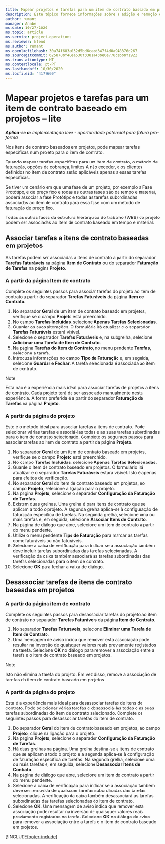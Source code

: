 ```yaml
---
title: Mapear projetos e tarefas para um item de contrato baseado em projetos – lite
description: Este tópico fornece informações sobre a adição e remoção de projetos e tarefas a um item de contrato.
author: rumant
manager: Annbe
ms.date: 10/27/2020
ms.topic: article
ms.service: project-operations
ms.reviewer: kfend
ms.author: rumant
ms.openlocfilehash: 30a74f683a032d5bd6caed347f4d0a948376d267
ms.sourcegitcommit: 625878bf48ea530f3381843be0e778cebbbf1922
ms.translationtype: HT
ms.contentlocale: pt-PT
ms.lasthandoff: 10/30/2020
ms.locfileid: "4177660"
---
```

# <a name="map-projects-and-tasks-to-a-project-based-contract-line---lite"></a>Mapear projetos e tarefas para um item de contrato baseado em projetos – lite

_**Aplica-se a:** Implementação leve - oportunidade potencial para fatura pró-forma_

Nos itens de contrato baseados em projetos, pode mapear tarefas específicas num projeto para o item de contrato.

Quando mapear tarefas específicas para um item de contrato, o método de faturação, opções de cobrança, limites A não exceder, e os clientes definidos no item de contrato serão aplicáveis apenas a essas tarefas específicas.

Se tiver um cenário em que uma fase de um projeto, por exemplo a Fase Protótipo, é de preço fixo e todas as outras fases são de tempo e material, poderá associar a fase Protótipo e todas as tarefas subordinadas associadas ao item de contrato para essa fase com um método de faturação de preço fixo.

Todas as outras fases da estrutura hierárquica do trabalho (WBS) do projeto podem ser associadas ao item de contrato baseado em tempo e material.

## <a name="associate-tasks-to-project-based-contract-lines"></a>Associar tarefas a itens de contrato baseadas em projetos

As tarefas podem ser associadas a itens de contrato a partir do separador **Tarefas Faturáveis** na página **Item de Contrato** ou do separador **Faturação de Tarefas** na página **Projeto**.

### <a name="from-the-contract-line-page"></a>A partir da página Item de contrato

Complete os seguintes passos para associar tarefas do projeto ao item de contrato a partir do separador **Tarefas Faturáveis** da página **Item de Contrato**.

1. No separador **Geral** de um item de contrato baseado em projetos, verifique se o campo **Projeto** está preenchido.
2. No campo **Tarefas Incluídas**, selecione **Apenas Tarefas Selecionadas**.
3. Guardar as suas alterações. O formulário irá atualizar e o separador **Tarefas Faturáveis** estará visível.
4. Selecione o separador **Tarefas Faturáveis** e, na subgrelha, selecione **Adicionar uma Tarefa de Item de Contrato**.
5. Na página **Tarefas do Item de Contrato**, no menu pendente **Tarefas**, selecione a tarefa. 
6. Introduza informações no campo **Tipo de Faturação** e, em seguida, selecione **Guardar e Fechar**. A tarefa selecionada é associada ao item de contrato.

> [!NOTE]
> Esta não é a experiência mais ideal para associar tarefas de projetos a itens de contrato. Cada projeto terá de ser associado manualmente nesta experiência. A forma preferida é a partir do separador **Faturação de Tarefas** na página **Projeto**.

### <a name="from-the-project-page"></a>A partir da página do projeto

Este é o método ideal para associar tarefas a itens de contrato. Pode selecionar várias tarefas e associá-las todas e as suas tarefas subordinadas para o item de contrato selecionado. Complete os seguintes passos para associar tarefas ao item de contrato a partir da página **Projeto**.

1. No separador **Geral** de um item de contrato baseado em projetos, verifique se o campo **Projeto** está preenchido.
2. No campo **Tarefas Incluídas**, selecione **Apenas Tarefas Selecionadas**.
3. Guarde o item de contrato baseado em projetos. O formulário irá atualizar e o separador **Tarefas Faturáveis** estará visível. Isto é apenas para efeitos de verificação.
4. No separador **Geral** do item de contrato baseado em projetos, no campo **Projeto**, selecione a ligação para o projeto.
5. Na página **Projeto**, selecione o separador **Configuração da Faturação de Tarefas**.
6. Existem duas grelhas. Uma grelha é para itens de contrato que se aplicam a todo o projeto. A segunda grelha aplica-se à configuração de faturação específica de tarefas. Na segunda grelha, selecione uma ou mais tarefas e, em seguida, selecione **Associar Itens de Contrato**.
7. Na página de diálogo que abre, selecione um item de contrato a partir do menu pendente.
8. Utilize o menu pendente **Tipo de Faturação** para marcar as tarefas como faturáveis ou não faturáveis.
9. Selecione a caixa de verificação para indicar se a associação também deve incluir tarefas subordinadas das tarefas selecionadas. A verificação da caixa também associará as tarefas subordinadas das tarefas selecionadas para o item de contrato.
10. Selecione **OK** para fechar a caixa de diálogo.

## <a name="unassociate-tasks-from-project-based-contract-lines"></a>Desassociar tarefas de itens de contrato baseadas em projetos

### <a name="from-the-contract-line-page"></a>A partir da página item de contrato

Complete os seguintes passos para desassociar tarefas do projeto ao item de contrato no separador **Tarefas Faturáveis** da página **Item de Contrato**.

1. No separador **Tarefas Faturáveis**, selecione **Eliminar uma Tarefa de Item de Contrato**.
2. Uma mensagem de aviso indica que remover esta associação pode resultar na inversão de quaisquer valores reais previamente registados na tarefa. Selecione **OK** no diálogo para remover a associação entre a tarefa e o item de contrato baseado em projetos. 

> [!NOTE]
> Isto não elimina a tarefa do projeto. Em vez disso, remove a associação de tarefas do item de contrato baseado em projetos.

### <a name="from-the-project-page"></a>A partir da página do projeto

Esta é a experiência mais ideal para desassociar tarefas de itens de contrato. Pode selecionar várias tarefas e desassociá-las todas e as suas tarefas subordinadas do item de contrato selecionado. Complete os seguintes passos para desassociar tarefas do item de contrato.

1. Do separador **Geral** do item de contrato baseado em projetos, no campo **Projeto**, clique na ligação para o projeto.
2. Na página **Projeto**, selecione o separador **Configuração da Faturação de Tarefas**.
3. Há duas grelhas na página. Uma grelha destina-se a itens de contrato que se aplicam a todo o projeto e a segunda aplica-se à configuração de faturação específica de tarefas. Na segunda grelha, selecione uma ou mais tarefas e, em seguida, selecione **Desassociar Itens de Contrato**.
4. Na página de diálogo que abre, selecione um item de contrato a partir do menu pendente.
5. Selecione a caixa de verificação para indicar se a associação também deve ser removida de quaisquer tarefas subordinadas das tarefas selecionadas. A verificação da caixa também desassociará as tarefas subordinadas das tarefas selecionadas do item de contrato.
6. Selecione **OK**. Uma mensagem de aviso indica que remover esta associação pode resultar na inversão de quaisquer valores reais previamente registados na tarefa. Selecione **OK** no diálogo de aviso para remover a associação entre a tarefa e o item de contrato baseado em projetos.


[!INCLUDE[footer-include](../../includes/footer-banner.md)]